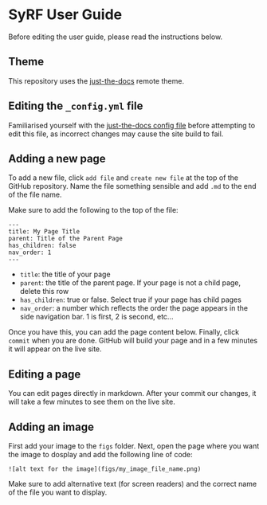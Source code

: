 # SyRF User Guide

Before editing the user guide, please read the instructions below.

## Theme

This repository uses the [just-the-docs](https://github.com/just-the-docs/just-the-docs) remote theme.

## Editing the `_config.yml` file

Familiarised yourself with the [just-the-docs config file](https://github.com/just-the-docs/just-the-docs/blob/main/_config.yml) before attempting to edit this file, as incorrect changes may cause the site build to fail.

## Adding a new page

To add a new file, click `add file` and `create new file` at the top of the GitHub repository. Name the file something sensible and add `.md` to the end of the file name.

Make sure to add the following to the top of the file:

```
---
title: My Page Title
parent: Title of the Parent Page
has_children: false
nav_order: 1
---
```

- `title`: the title of your page
- `parent`: the title of the parent page. If your page is not a child page, delete this row
- `has_children`: true or false. Select true if your page has child pages
- `nav_order`: a number which reflects the order the page appears in the side navigation bar. 1 is first, 2 is second, etc...

Once you have this, you can add the page content below. Finally, click `commit` when you are done. GitHub will build your page and in a few minutes it will appear on the live site.

## Editing a page

You can edit pages directly in markdown. After your commit our changes, it will take a few minutes to see them on the live site.

## Adding an image

First add your image to the `figs` folder. Next, open the page where you want the image to dosplay and add the following line of code:

```
![alt text for the image](figs/my_image_file_name.png)
```
Make sure to add alternative text (for screen readers) and the correct name of the file you want to display.
